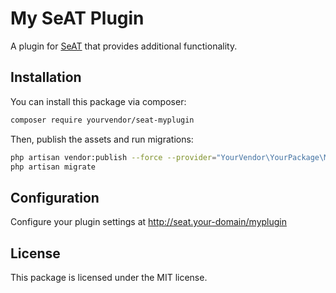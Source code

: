 # My SeAT Plugin

A plugin for [SeAT](https://github.com/eveseat/seat) that provides additional functionality.

## Installation

You can install this package via composer:

```bash
composer require yourvendor/seat-myplugin
```

Then, publish the assets and run migrations:

```bash
php artisan vendor:publish --force --provider="YourVendor\YourPackage\MyPluginServiceProvider"
php artisan migrate
```

## Configuration

Configure your plugin settings at http://seat.your-domain/myplugin

## License

This package is licensed under the MIT license. 
